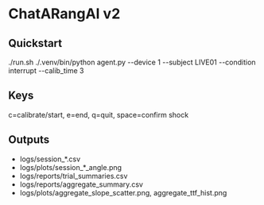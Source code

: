 # ChatARangAI v2
## Quickstart
./run.sh
./.venv/bin/python agent.py --device 1 --subject LIVE01 --condition interrupt --calib_time 3
## Keys
c=calibrate/start, e=end, q=quit, space=confirm shock
## Outputs
- logs/session_*.csv
- logs/plots/session_*_angle.png
- logs/reports/trial_summaries.csv
- logs/reports/aggregate_summary.csv
- logs/plots/aggregate_slope_scatter.png, aggregate_ttf_hist.png
